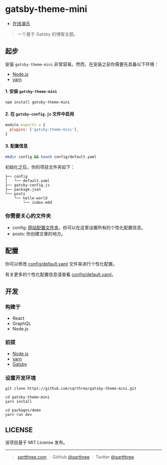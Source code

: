 # gatsby-theme-mini

- [在线演示](http://blog.sqrtthree.com/)

> 一个基于 Gatsby 的博客主题。

## 起步

安装 `gatsby-theme-mini` 非常容易。然而，在安装之前你需要先具备以下环境：

- [Node.js](https://nodejs.org/en/)
- [yarn](http://yarnpkg.com/)

#### 1. 安装 `gatsby-theme-mini`

```bash
npm install gatsby-theme-mini
```

#### 2. 在 `gatsby-config.js` 文件中启用

```js
module.exports = {
  plugins: ['gatsby-theme-mini'],
}
```

#### 3. 配置信息

```bash
mkdir config && touch config/default.yaml
```

初始化之后，你的项目文件夹如下：

```
├── config
│   └── default.yaml
├── gatsby-config.js
├── package.json
└── posts
    └── hello-world
        └── index.mdd
```

### 你需要关心的文件夹

- config: [网站配置文件夹](#配置)，你可以在这里设置所有的个性化配置信息。
- posts: 你创建文章的地方。

## 配置

你可以修改 [config/default.yaml](./packages/gatsby-theme-mini/config/default.yaml) 文件来进行个性化配置。

有关更多的个性化配置信息请查看 [config/default.yaml](./packages/gatsby-theme-mini/config/default.yaml)。

## 开发

### 构建于

- React
- GraphQL
- Node.js

### 前提

- [Node.js](https://nodejs.org/en/)
- [yarn](http://yarnpkg.com/)
- [Gatsby](https://www.gatsbyjs.org/)

### 设置开发环境

```shell
git clone https://github.com/sqrthree/gatsby-theme-mini.git

cd gatsby-theme-mini
yarn install

cd packages/demo
yarn run dev
```

## LICENSE

该项目基于 MIT License 发布。

---

> [sqrtthree.com](http://sqrtthree.com/) &nbsp;&middot;&nbsp;
> GitHub [@sqrthree](https://github.com/sqrthree) &nbsp;&middot;&nbsp;
> Twitter [@sqrtthree](https://twitter.com/sqrtthree)
